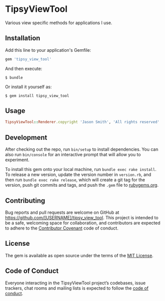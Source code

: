 # TipsyViewTool

Various view specific methods for applications I use.

## Installation

Add this line to your application's Gemfile:

```ruby
gem 'tipsy_view_tool'
```

And then execute:

    $ bundle

Or install it yourself as:

    $ gem install tipsy_view_tool

## Usage
```ruby
TipsyViewTool::Renderer.copyright 'Jason Smith', 'All rights reserved'
```
## Development

After checking out the repo, run `bin/setup` to install dependencies. You can also run `bin/console` for an interactive prompt that will allow you to experiment.

To install this gem onto your local machine, run `bundle exec rake install`. To release a new version, update the version number in `version.rb`, and then run `bundle exec rake release`, which will create a git tag for the version, push git commits and tags, and push the `.gem` file to [rubygems.org](https://rubygems.org).

## Contributing

Bug reports and pull requests are welcome on GitHub at https://github.com/[USERNAME]/tipsy_view_tool. This project is intended to be a safe, welcoming space for collaboration, and contributors are expected to adhere to the [Contributor Covenant](http://contributor-covenant.org) code of conduct.

## License

The gem is available as open source under the terms of the [MIT License](https://opensource.org/licenses/MIT).

## Code of Conduct

Everyone interacting in the TipsyViewTool project’s codebases, issue trackers, chat rooms and mailing lists is expected to follow the [code of conduct](https://github.com/[USERNAME]/tipsy_view_tool/blob/master/CODE_OF_CONDUCT.md).
